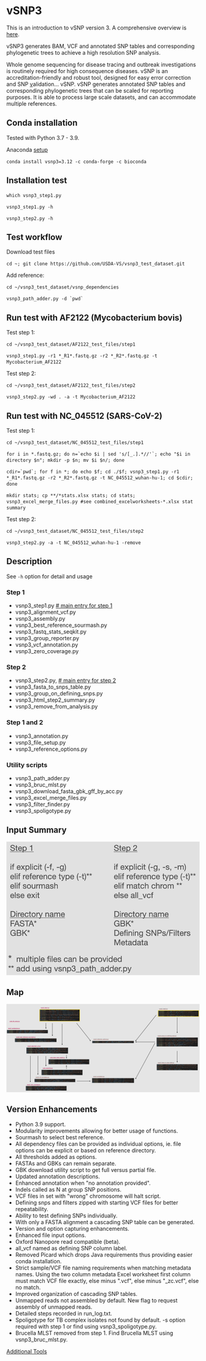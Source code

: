 # vSNP3

This is an introduction to vSNP version 3.  A comprehensive overview is [here](https://github.com/USDA-VS/vSNP/blob/master/docs/detailed_usage.md).

vSNP3 generates BAM, VCF and annotated SNP tables and corresponding phylogenetic trees to achieve a high resolution SNP analysis.

Whole genome sequencing for disease tracing and outbreak investigations is routinely required for high consequence diseases.  vSNP is an accreditation-friendly and robust tool, designed for easy error correction and SNP <ins>v</ins>alidation... vSNP. vSNP generates annotated SNP tables and corresponding phylogenetic trees that can be scaled for reporting purposes.   It is able to process large scale datasets, and can accommodate multiple references.

## Conda installation

Tested with Python 3.7 - 3.9.

Anaconda [setup](./docs/instructions/conda_instructions.md)

```
conda install vsnp3=3.12 -c conda-forge -c bioconda
```

## Installation test
```
which vsnp3_step1.py
```
```
vsnp3_step1.py -h
```
```
vsnp3_step2.py -h
```

## Test workflow

Download test files
```
cd ~; git clone https://github.com/USDA-VS/vsnp3_test_dataset.git
```

Add reference:
```
cd ~/vsnp3_test_dataset/vsnp_dependencies
```
```
vsnp3_path_adder.py -d `pwd`
```

## Run test with AF2122 (Mycobacterium bovis)

Test step 1:
```
cd ~/vsnp3_test_dataset/AF2122_test_files/step1
```
```
vsnp3_step1.py -r1 *_R1*.fastq.gz -r2 *_R2*.fastq.gz -t Mycobacterium_AF2122
```

Test step 2:
```
cd ~/vsnp3_test_dataset/AF2122_test_files/step2
```
```
vsnp3_step2.py -wd . -a -t Mycobacterium_AF2122
```

## Run test with NC_045512 (SARS-CoV-2)

Test step 1:
```
cd ~/vsnp3_test_dataset/NC_045512_test_files/step1
```
```
for i in *.fastq.gz; do n=`echo $i | sed 's/[_.].*//'`; echo "$i in directory $n"; mkdir -p $n; mv $i $n/; done
```
```
cdir=`pwd`; for f in *; do echo $f; cd ./$f; vsnp3_step1.py -r1 *_R1*.fastq.gz -r2 *_R2*.fastq.gz -t NC_045512_wuhan-hu-1; cd $cdir; done
```
```
mkdir stats; cp **/*stats.xlsx stats; cd stats; vsnp3_excel_merge_files.py #see combined_excelworksheets-*.xlsx stat summary
```

Test step 2:
```
cd ~/vsnp3_test_dataset/NC_045512_test_files/step2
```
```
vsnp3_step2.py -a -t NC_045512_wuhan-hu-1 -remove
```

## Description

See `-h` option for detail and usage

### Step 1
- vsnp3_step1.py <u> # main entry for step 1</u>
- vsnp3_alignment_vcf.py
- vsnp3_assembly.py
- vsnp3_best_reference_sourmash.py
- vsnp3_fastq_stats_seqkit.py
- vsnp3_group_reporter.py
- vsnp3_vcf_annotation.py
- vsnp3_zero_coverage.py

### Step 2
- vsnp3_step2.py, <u># main entry for step 2</u>
- vsnp3_fasta_to_snps_table.py
- vsnp3_group_on_defining_snps.py
- vsnp3_html_step2_summary.py
- vsnp3_remove_from_analysis.py

### Step 1 and 2
- vsnp3_annotation.py
- vsnp3_file_setup.py
- vsnp3_reference_options.py

### Utility scripts
- vsnp3_path_adder.py
- vsnp3_bruc_mlst.py
- vsnp3_download_fasta_gbk_gff_by_acc.py
- vsnp3_excel_merge_files.py
- vsnp3_filter_finder.py
- vsnp3_spoligotype.py
 
## Input Summary

<!-- <img src="../dependencies/vsnp_inputs.png" alt="vSNP inputs" width="500"> -->
![vSNP inputs](docs/img/vsnp_inputs.png "vSNP inputs")
## Map

<!-- ![vSNP script usage](../dependencies/vsnp3_structure.jpg "Script structure") -->
![Script structure](docs/img/vsnp3_structure.png "Script structure")

## Version Enhancements

- Python 3.9 support.
- Modularity improvements allowing for better usage of functions.
- Sourmash to select best reference.
- All dependency files can be provided as individual options, ie. file options can be explicit or based on reference directory.
- All thresholds added as options.
- FASTAs and GBKs can remain separate.
- GBK download utility script to get full versus partial file.
- Updated annotation descriptions.
- Enhanced annotation when "no annotation provided".
- Indels called as N at group SNP positions.
- VCF files in set with "wrong" chromosome will halt script.
- Defining snps and filters zipped with starting VCF files for better repeatability.
- Ability to test defining SNPs individually.
- With only a FASTA alignment a cascading SNP table can be generated.
- Version and option capturing enhancements.
- Enhanced file input options.
- Oxford Nanopore read compatible (beta).
- all_vcf named as defining SNP column label.
- Removed Picard which drops Java requirements thus providing easier conda installation.
- Strict sample/VCF file naming requirements when matching metadata names.  Using the two column metadata Excel worksheet first column must match VCF file exactly, else minus ".vcf",  else minus "_zc.vcf", else no match.
- Improved organization of cascading SNP tables.
- Unmapped reads not assembled by default.  New flag to request assembly of unmapped reads.
- Detailed steps recorded in run_log.txt.
- Spoligotype for TB complex isolates not found by default.  -s option required with step 1 or find using vsnp3_spoligotype.py.
- Brucella MLST removed from step 1.  Find Brucella MLST using vsnp3_bruc_mlst.py.

[Additional Tools](./docs/instructions/additional_tools.md)
